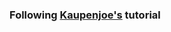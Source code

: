 ### Following [Kaupenjoe's](https://github.com/Tutorials-By-Kaupenjoe/Fabric-Tutorial-1.20.X) tutorial
